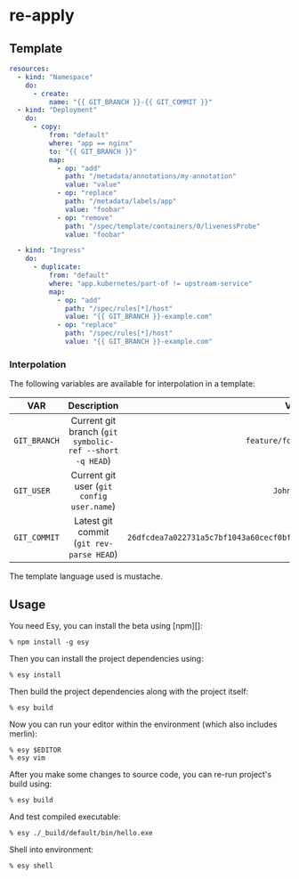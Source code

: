 # re-apply

## Template

```yaml
resources:
  - kind: "Namespace"
    do:
      - create:
          name: "{{ GIT_BRANCH }}-{{ GIT_COMMIT }}"
  - kind: "Deployment"
    do:
      - copy:
          from: "default"
          where: "app == nginx"
          to: "{{ GIT_BRANCH }}"
          map:
            - op: "add"
              path: "/metadata/annotations/my-annotation"
              value: "value"
            - op: "replace"
              path: "/metadata/labels/app"
              value: "foobar"
            - op: "remove"
              path: "/spec/template/containers/0/livenessProbe"
              value: "foobar"

  - kind: "Ingress"
    do:
      - duplicate:
          from: "default"
          where: "app.kubernetes/part-of != upstream-service"
          map:
            - op: "add"
              path: "/spec/rules[*]/host"
              value: "{{ GIT_BRANCH }}-example.com"
            - op: "replace"
              path: "/spec/rules[*]/host"
              value: "{{ GIT_BRANCH }}-example.com"

```

### Interpolation

The following variables are available for interpolation in a template:

| VAR                                      | Description                                             | Value            |
| -------------                            | :-------------:                                         | -----:           |
| `GIT_BRANCH`                             | Current git branch (`git symbolic-ref --short -q HEAD`) | `feature/foobar` |
| `GIT_USER`                               | Current git user (`git config user.name`)               | `John Doe`       |
| `GIT_COMMIT`                             | Latest git commit (`git rev-parse HEAD`)                | `26dfcdea7a022731a5c7bf1043a60cecf0bfc342`          |

The template language used is mustache.

## Usage

You need Esy, you can install the beta using [npm][]:

    % npm install -g esy

Then you can install the project dependencies using:

    % esy install

Then build the project dependencies along with the project itself:

    % esy build

Now you can run your editor within the environment (which also includes merlin):

    % esy $EDITOR
    % esy vim

After you make some changes to source code, you can re-run project's build
using:

    % esy build

And test compiled executable:

    % esy ./_build/default/bin/hello.exe

Shell into environment:

    % esy shell
